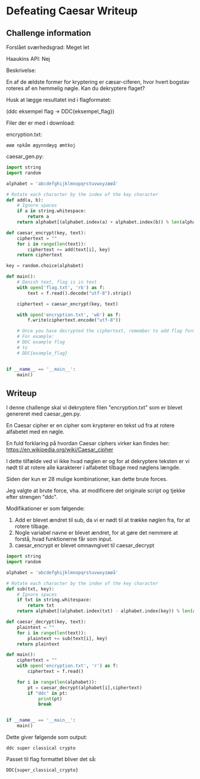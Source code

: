 # Defeating Caesar Writeup

## Challenge information

Forslået sværhedsgrad: Meget let

Haaukins API: Nej

Beskrivelse:

En af de ældste former for kryptering er cæsar-ciferen, hvor hvert bogstav roteres af en hemmelig nøgle. Kan du dekryptere flaget?

Husk at lægge resultatet ind i flagformatet:

(ddc eksempel flag -> DDC{eksempel_flag})

Filer der er med i download:

encryption.txt:
```
øøæ npkåm ægynndæyg æmtkoj
```

caesar_gen.py:
```python
import string
import random

alphabet = 'abcdefghijklmnopqrstuvwxyzæøå'

# Rotate each character by the index of the key character
def add(a, b):
    # Ignore spaces
    if a in string.whitespace:
        return a
    return alphabet[(alphabet.index(a) + alphabet.index(b)) % len(alphabet)]

def caesar_encrypt(key, text):
    ciphertext = ""
    for i in range(len(text)):
        ciphertext += add(text[i], key)
    return ciphertext

key = random.choice(alphabet)

def main():
    # Danish text, flag is in text
    with open('flag.txt', 'rb') as f:
        text = f.read().decode("utf-8").strip()

    ciphertext = caesar_encrypt(key, text)

    with open('encryption.txt', 'wb') as f:
        f.write(ciphertext.encode("utf-8"))

    # Once you have decrypted the ciphertext, remember to add flag formatting
    # For example:
    # DDC example flag
    # to
    # DDC{example_flag}


if __name__ == '__main__':
    main()
```

## Writeup

I denne challenge skal vi dekryptere filen "encryption.txt" som er blevet genereret med caesar_gen.py.

En Caesar cipher er en cipher som krypterer en tekst ud fra at rotere alfabetet med en nøgle.

En fuld forklaring på hvordan Caesar ciphers virker kan findes her: https://en.wikipedia.org/wiki/Caesar_cipher

I dette tilfælde ved vi ikke hvad nøglen er og for at dekryptere teksten er vi nødt til at rotere alle karakterer i alfabetet tilbage med nøglens længde.

Siden der kun er 28 mulige kombinationer, kan dette brute forces.

Jeg valgte at brute force, vha. at modificere det originale script og tjekke efter strengen "ddc". 

Modifikationer er som følgende:

1. Add er blevet ændret til sub, da vi er nødt til at trække nøglen fra, for at rotere tilbage.
2. Nogle variabel navne er blevet ændret, for at gøre det nemmere at forstå, hvad funktionerne får som input.
3. caesar_encrypt er blevet omnavngivet til caesar_decrypt

```python
import string
import random

alphabet = 'abcdefghijklmnopqrstuvwxyzæøå'

# Rotate each character by the index of the key character
def sub(txt, key):
    # Ignore spaces
    if txt in string.whitespace:
        return txt
    return alphabet[(alphabet.index(txt) - alphabet.index(key)) % len(alphabet)]

def caesar_decrypt(key, text):
    plaintext = ""
    for i in range(len(text)):
        plaintext += sub(text[i], key)
    return plaintext

def main():
    ciphertext = ""
    with open('encryption.txt', 'r') as f:
        ciphertext = f.read()

    for i in range(len(alphabet)):
        pt = caesar_decrypt(alphabet[i],ciphertext)
        if "ddc" in pt:
            print(pt)
            break


if __name__ == '__main__':
    main()
```

Dette giver følgende som output:
```
ddc super classical crypto
```

Passet til flag formattet bliver det så:
```
DDC{super_classical_crypto}
```


